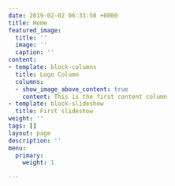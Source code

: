 ```yaml
---
date: 2019-02-02 06:33:50 +0000
title: Home
featured_image:
  title: ''
  image: ''
  caption: ''
content:
- template: block-columns
  title: Logo Column
  columns:
  - show_image_above_content: true
    content: This is the first content column
- template: block-slideshow
  title: First slideshow
weight: ''
tags: []
layout: page
description: ''
menu:
  primary:
    weight: 1

---
```

